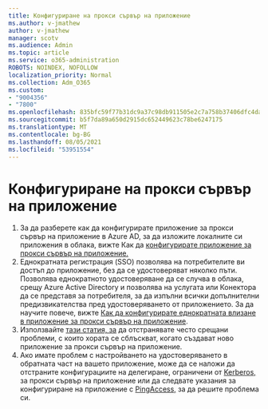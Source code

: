 ```yaml
---
title: Конфигуриране на прокси сървър на приложение
ms.author: v-jmathew
author: v-jmathew
manager: scotv
ms.audience: Admin
ms.topic: article
ms.service: o365-administration
ROBOTS: NOINDEX, NOFOLLOW
localization_priority: Normal
ms.collection: Adm_O365
ms.custom:
- "9004356"
- "7800"
ms.openlocfilehash: 835bfc59f77b31dc9a37c98db911505e2c7a758b37406dfc4da2d139afa61db5
ms.sourcegitcommit: b5f7da89a650d2915dc652449623c78be6247175
ms.translationtype: MT
ms.contentlocale: bg-BG
ms.lasthandoff: 08/05/2021
ms.locfileid: "53951554"
---
```

# <a name="app-proxy-configuration"></a>Конфигуриране на прокси сървър на приложение

1. За да разберете как да конфигурирате приложение за прокси сървър на приложение в Azure AD, за да изложите локалните си приложения в облака, вижте Как да [конфигурирате приложение за прокси сървър на приложение.](https://docs.microsoft.com/azure/active-directory/application-proxy-config-how-to)
2. Еднократната регистрация (SSO) позволява на потребителите ви достъп до приложение, без да се удостоверяват няколко пъти. Позволява еднократното удостоверяване да се случва в облака, срещу Azure Active Directory и позволява на услугата или Конектора да се представя за потребителя, за да изпълни всички допълнителни предизвикателства пред удостоверяването от приложението. За да научите повече, вижте [Как да конфигурирате еднократната влизане в приложение за прокси сървър на приложение](https://docs.microsoft.com/azure/active-directory/application-proxy-config-sso-how-to).
3. Използвайте [тази статия, за](https://docs.microsoft.com/azure/active-directory/application-proxy-config-problem) да отстранявате често срещани проблеми, с които хората се сблъскват, когато създават ново приложение за прокси сървър на приложение.
4. Ако имате проблем с настройването на удостоверяването в обратната част на вашето приложение, може да се наложи да отстраните конфигурациите на делегиране, ограничени от [Kerberos,](https://docs.microsoft.com/azure/active-directory/application-proxy-back-end-kerberos-constrained-delegation-how-to) за прокси сървър на приложение или да следвате указания за конфигуриране на приложение с [PingAccess,](https://docs.microsoft.com/azure/active-directory/application-proxy-back-end-ping-access-how-to) за да решите проблема си.
